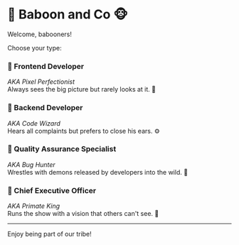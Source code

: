 # 🍌 Baboon and Co 🐵

Welcome, babooners!

Choose your type:

### 🙈 Frontend Developer  
_AKA Pixel Perfectionist_  
Always sees the big picture but rarely looks at it. 🎸

### 🙉 Backend Developer  
_AKA Code Wizard_  
Hears all complaints but prefers to close his ears. ⚙️

### 🙊 Quality Assurance Specialist  
_AKA Bug Hunter_  
Wrestles with demons released by developers into the wild. 🐞

### 🦧 Chief Executive Officer  
_AKA Primate King_  
Runs the show with a vision that others can't see. 🌭

---

Enjoy being part of our tribe!

